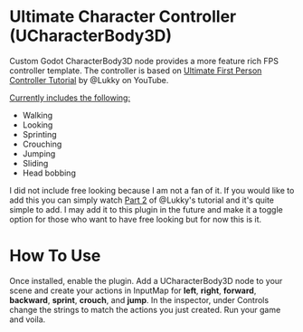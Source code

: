 # Ultimate Character Controller (UCharacterBody3D)
Custom Godot CharacterBody3D node provides a more feature rich FPS controller template. The controller is based on [Ultimate First Person Controller Tutorial](https://youtu.be/xIKErMgJ1Yk) by @Lukky on YouTube.

<ins>Currently includes the following:</ins>

- Walking
- Looking
- Sprinting
- Crouching
- Jumping
- Sliding
- Head bobbing

I did not include free looking because I am not a fan of it. If you would like to add this you can simply watch [Part 2](https://youtu.be/WF7d21zOD0M) of @Lukky's tutorial and it's quite simple to add. I may add it to this plugin in the future and make it a toggle option for those who want to have free looking but for now this is it.

# How To Use
Once installed, enable the plugin. Add a UCharacterBody3D node to your scene and create your actions in InputMap for **left**, **right**, **forward**, **backward**, **sprint**, **crouch**, and **jump**. In the inspector, under Controls change the strings to match the actions you just created. Run your game and voila.

